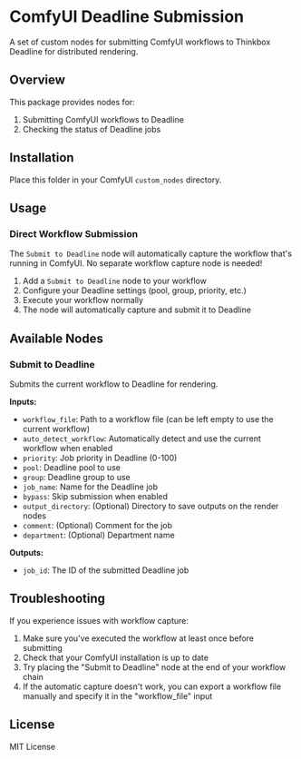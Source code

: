 # ComfyUI Deadline Submission

A set of custom nodes for submitting ComfyUI workflows to Thinkbox Deadline for distributed rendering.

## Overview

This package provides nodes for:
1. Submitting ComfyUI workflows to Deadline
2. Checking the status of Deadline jobs

## Installation

Place this folder in your ComfyUI `custom_nodes` directory.

## Usage

### Direct Workflow Submission

The `Submit to Deadline` node will automatically capture the workflow that's running in ComfyUI. No separate workflow capture node is needed!

1. Add a `Submit to Deadline` node to your workflow
2. Configure your Deadline settings (pool, group, priority, etc.)
3. Execute your workflow normally
4. The node will automatically capture and submit it to Deadline

## Available Nodes

### Submit to Deadline

Submits the current workflow to Deadline for rendering.

**Inputs:**
- `workflow_file`: Path to a workflow file (can be left empty to use the current workflow)
- `auto_detect_workflow`: Automatically detect and use the current workflow when enabled
- `priority`: Job priority in Deadline (0-100)
- `pool`: Deadline pool to use
- `group`: Deadline group to use
- `job_name`: Name for the Deadline job
- `bypass`: Skip submission when enabled
- `output_directory`: (Optional) Directory to save outputs on the render nodes
- `comment`: (Optional) Comment for the job
- `department`: (Optional) Department name

**Outputs:**
- `job_id`: The ID of the submitted Deadline job


## Troubleshooting

If you experience issues with workflow capture:

1. Make sure you've executed the workflow at least once before submitting
2. Check that your ComfyUI installation is up to date
3. Try placing the "Submit to Deadline" node at the end of your workflow chain
4. If the automatic capture doesn't work, you can export a workflow file manually and specify it in the "workflow_file" input


## License

MIT License 